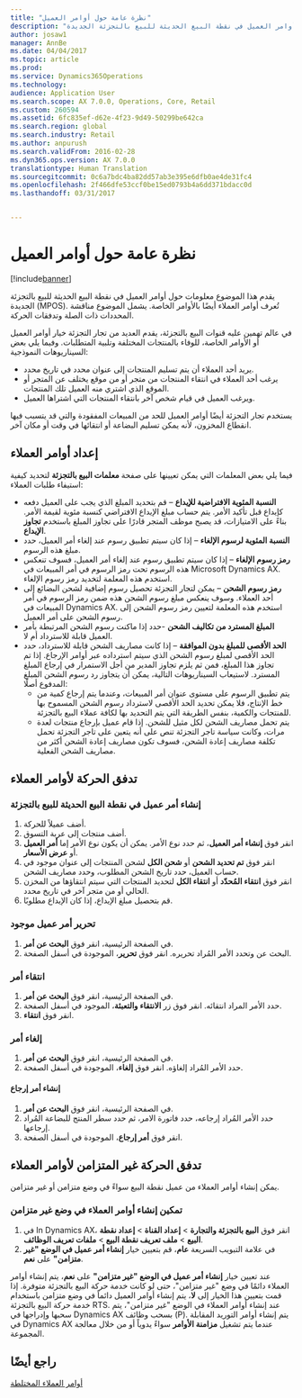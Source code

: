 ```yaml
---
title: "نظرة عامة حول أوامر العميل"
description: "يقدم هذا الموضوع معلومات حول أوامر العميل في نقطة البيع الحديثة للبيع بالتجزئة الجديدة (MPOS). تُعرف أوامر العملاء أيضًا بالأوامر الخاصة. يشمل الموضوع مناقشة المحددات ذات الصلة وتدفقات الحركة."
author: josaw1
manager: AnnBe
ms.date: 04/04/2017
ms.topic: article
ms.prod: 
ms.service: Dynamics365Operations
ms.technology: 
audience: Application User
ms.search.scope: AX 7.0.0, Operations, Core, Retail
ms.custom: 260594
ms.assetid: 6fc835ef-d62e-4f23-9d49-50299be642ca
ms.search.region: global
ms.search.industry: Retail
ms.author: anpurush
ms.search.validFrom: 2016-02-28
ms.dyn365.ops.version: AX 7.0.0
translationtype: Human Translation
ms.sourcegitcommit: 0c6a7bdc4ba82dd57ab3e395e6dfb0ae4de31fc4
ms.openlocfilehash: 2f466dfe53ccf0be15ed0793b4a6dd371bdacc0d
ms.lasthandoff: 03/31/2017


---
```


# <a name="customer-orders-overview"></a>نظرة عامة حول أوامر العميل

[!include[banner](includes/banner.md)]


يقدم هذا الموضوع معلومات حول أوامر العميل في نقطة البيع الحديثة للبيع بالتجزئة الجديدة (MPOS). تُعرف أوامر العملاء أيضًا بالأوامر الخاصة. يشمل الموضوع مناقشة المحددات ذات الصلة وتدفقات الحركة.

في عالم تهمين عليه قنوات البيع بالتجزئة، يقدم العديد من تجار التجزئة خيار أوامر العميل أو الأوامر الخاصة، للوفاء بالمنتجات المختلفة وتلبية المتطلبات. وفيما يلي بعض السيناريوهات النموذجية:

-   يريد أحد العملاء أن يتم تسليم المنتجات إلى عنوان محدد في تاريخ محدد.
-   يرغب أحد العملاء في انتقاء المنتجات من متجر أو من موقع يختلف عن المتجر أو الموقع الذي اشتري منه العميل تلك المنتجات.
-   ويرغب العميل في قيام شخص آخر بانتقاء المنتجات التي اشتراها العميل.

يستخدم تجار التجزئة أيضًا أوامر العميل للحد من المبيعات المفقودة والتي قد يتسبب فيها انقطاع المخزون، لأنه يمكن تسليم البضاعة أو انتقائها في وقت أو مكان آخر.

## <a name="set-up-customer-orders"></a>إعداد أوامر العملاء
فيما يلي بعض المعلمات التي يمكن تعيينها على صفحة **معلمات البيع بالتجزئة** لتحديد كيفية استيفاء طلبات العملاء:

-   **النسبة المئوية الافتراضية للإيداع** – قم بتحديد المبلغ الذي يجب على العميل دفعه كإيداع قبل تأكيد الأمر. يتم حساب مبلغ الإيداع الافتراضي كنسبة مئوية لقيمة الأمر. بناءً على الامتيازات، قد يصبح موظف المتجر قادرًا على تجاوز المبلغ باستخدم **تجاوز الإيداع**.
-   **النسبة المئوية لرسوم الإلغاء** – إذا كان سيتم تطبيق رسوم عند إلغاء أمر العميل، حدد مبلغ هذه الرسوم.
-   **رمز رسوم الإلغاء** – إذا كان سيتم تطبيق رسوم عند إلغاء أمر العميل، فسوف تنعكس هذه الرسوم تحت رمز الرسوم في أمر المبيعات في Microsoft Dynamics AX. استخدم هذه المعلمة لتخديد رمز رسوم الإلغاء.
-   **رمز رسوم الشحن** – يمكن لتجار التجزئة تحصيل رسوم إضافية لشحن البضائع إلى أحد العملاء. وسوف ينعكس مبلغ رسوم الشحن هذه ضمن رمز الرسوم في أمر المبيعات في Dynamics AX. استخدم هذه المعلمة لتعيين رمز رسوم الشحن إلى رسوم الشحن على أمر العميل.
-   **المبلغ المسترد من تكاليف الشحن** -حدد إذا ماكنت رسوم الشحن المرتبطة بأمر العميل قابلة للاسترداد أم لا.
-   **الحد الأقصى للمبلغ بدون الموافقة** – إذا كانت مصاريف الشحن قابلة للاسترداد، حدد الحد الأقصى لمبلغ رسوم الشحن الذي سيتم استرداده عبر أوامر الإرجاع. إذا تم تجاوز هذا المبلغ، فمن ثم يلزم تجاوز المدير من أجل الاستمرار في إرجاع المبلغ المسترد. لاستيعاب السيناريوهات التالية، يمكن أن يتجاوز رد رسوم الشحن المبلغ المدفوع أصلًا:
    -   يتم تطبيق الرسوم على مستوى عنوان أمر المبيعات، وعندما يتم إرجاع كمية من خط الإنتاج، فلا يمكن تحديد الحد الأقصى لاسترداد رسوم الشحن المسموح بها للمنتجات والكمية، بنفس الطريقة التي يتم التحديد بها لكافة عملاء البيع بالتجزئة.
    -   يتم تحمل مصاريف الشحن لكل مثيل للشحن. إذا قام عميل بإرجاع منتجات لعدة مرات، وكانت سياسة تاجر التجزئة تنص على أنه يتعين على تاجر التجزئة تحمل تكلفة مصاريف إعادة الشحن، فسوف تكون مصاريف إعادة الشحن أكثر من مصاريف الشحن الفعلية.

## <a name="transaction-flow-for-customer-orders"></a>تدفق الحركة لأوامر العملاء
### <a name="create-a-customer-order-in-retail-modern-pos"></a>إنشاء أمر عميل في نقطة البيع الحديثة للبيع بالتجزئة

1.  أضف عميلاً للحركة.
2.  أضف منتجات إلى عربة التسوق.
3.  انقر فوق **إنشاء أمر العميل**، ثم حدد نوع الأمر. يمكن أن يكون نوع الأمر إما **أمر العميل** أو **عرض الأسعار**.
4.  انقر فوق **تم تحديد الشحن** أو **شحن الكل** لشحن المنتجات إلى عنوان موجود في حساب العميل، حدد تاريخ الشحن المطلوب، وحدد مصاريف الشحن.
5.  انقر فوق **انتقاء المُحدّد** أو **انتقاء الكل** لتحديد المنتجات التي سيتم انتقاؤها من المخزن الحالي أو من متجر آخر في تاريخ محدد.
6.  قم بتحصيل مبلغ الإيداع، إذا كان الإيداع مطلوبًا.

### <a name="edit-an-existing-customer-order"></a>تحرير أمر عميل موجود

1.  في الصفحة الرئيسية، انقر فوق **البحث عن أمر**.
2.  البحث عن وتحدد الأمر المُراد تحريره. انقر فوق **تحرير**، الموجودة في أسفل الصفحة.

### <a name="pick-up-an-order"></a>انتقاء أمر

1.  في الصفحة الرئيسية، انقر فوق **البحث عن أمر**.
2.  حدد الأمر المراد انتقائه. انقر فوق زر **الانتقاء والتعبئة**، الموجود في أسفل الصفحة.
3.  انقر فوق **انتقاء**.

### <a name="cancel-an-order"></a>إلغاء أمر

1.  في الصفحة الرئيسية، انقر فوق **البحث عن أمر**.
2.  حدد الأمر المُراد إلغاؤه. انقر فوق **إلغاء**، الموجودة في أسفل الصفحة.

#### <a name="create-a-return-order"></a>إنشاء أمر إرجاع

1.  في الصفحة الرئيسية، انقر فوق **البحث عن أمر**.
2.  حدد الأمر المُراد إرجاعه، حدد فاتورة الامر، ثم حدد سطر المنتج للبضاعة المُراد إرجاعها.
3.  انقر فوق **أمر إرجاع**، الموجودة في أسفل الصفحة.

## <a name="asynchronous-transaction-flow-for-customer-orders"></a>تدفق الحركة غير المتزامن لأوامر العملاء
يمكن إنشاء أوامر العملاء من عميل نقطة البيع سواءً في وضع متزامن أو غير متزامن.

### <a name="enable-customer-orders-to-be-created-in-asynchronous-mode"></a>تمكين إنشاء أوامر العملاء في وضع غير متزامن

1.  في In Dynamics AX، انقر فوق **البيع بالتجزئة والتجارة** &gt; **إعداد القناة** &gt; **إعداد نقطة البيع** &gt; **ملف تعريف نقطة البيع** &gt; **ملفات تعريف الوظائف**.
2.  في علامة التبويب السريعة **عام**، قم بتعيين خيار **إنشاء أمر عميل في الوضع "غير متزامن"** على **نعم**.

عند تعيين خيار **إنشاء أمر عميل في الوضع "غير متزامن"** على **نعم**، يتم إنشاء أوامر العملاء دائمًا في وضع "غير متزامن"، حتى لو كانت خدمة حركة البيع بالتجزئة متوفرة. إذا قمت بتعيين هذا الخيار إلى **لا**، يتم إنشاء أوامر العميل دائماً في وضع متزامن باستخدام خدمة حركة البيع بالتجزئة RTS. عند إنشاء أوامر العملاء في الوضع "غير متزامن"، يتم سحبها وإدراجها في Dynamics AX بسحب وظائف (P). يتم إنشاء أوامر التوريد المقابلة في Dynamics AX عندما يتم تشغيل **مزامنة الأوامر** سواءً يدوياً أو من خلال معالجة المجموعة.

<a name="see-also"></a>راجع أيضًا
--------

[أوامر العملاء المختلطة](hybrid-customer-orders.md)




